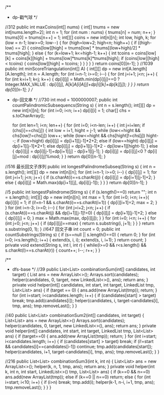 /**
 * dp-戳气球
 */

//312
public int maxCoins(int[] nums) {
    int[] tnums = new int[nums.length+2];
    int n = 1;
    for (int num : nums) {
        tnums[n] = num;
        n++;
    }
    tnums[0] = tnums[n++] = 1;
    int[][] coins = new int[n][n];
    int low, high, k;
    for (low = n-1; low>=0; low--) {
        for (high=low+2; high<n; high++) {
            if ((high-low) == 2) {
                coins[low][high] = tnums[low] * tnums[(low+high)/2] * tnums[high];
            } else {
                for (k=low+1; k<=high-1; k++) {
                    int tcoins = coins[low][k] + coins[k][high] + tnums[low]*tnums[k]*tnums[high];
                    if (coins[low][high] < tcoins) {
                        coins[low][high] = tcoins;
                    }
                }
            }
        }
    }
    return coins[0][n-1];
}
//1039
public int minScoreTriangulation(int[] A) {
    int[][] dp = new int[A.length][A.length];
    int n = A.length;
    for (int i=n-1; i>=0; i--) {
        for (int j=i+1; j<n; j++) {
            for (int k=i+1; k<j; k++) {
                dp[i][j] = Math.min(dp[i][j]==0 ? Integer.MAX_VALUE : dp[i][j], A[k]*A[i]*A[j]+dp[i][k]+dp[k][j]);
            }
        }
    }
    return dp[0][n-1];
}
/**
 * dp-回文串
 */
//730
int mod = 1000000007;
public int countPalindromicSubsequencs(String s) {
    int n = s.length();
    int[][] dp = new int[n][n];
    for (int i=0; i<n; i++) dp[i][i] = 1;
    char[] chs = s.toCharArray();

    for (int len=1; i<n; len++) {
        for (int i=0; i<n-len; i++) {
            int j=i+len;
            if (chs[i]==chs[j]) {
                int low = i+1, hight = j-1;
                while (low<=hight && chs[low]!=chs[j]) low++;
                while (low<=hight && chs[hight]!=chs[j]) hight--;
                if (low>hight) dp[i][j] = dp[i+1][j-1]*2+2;
                else if (low==hight) dp[i][j] = dp[i+1][j-1]*2+1;
                else dp[i][j] = dp[i+1][j-1]*2 - dp[low+1][hight-1];
            } else {
                dp[i][j] = dp[i][j-1]+dp[i+1][j] - dp[i+1][j-1];
            }
            dp[i][j] = dp[i][j]<0 ? dp[i][j]+mod : dp[i][j]%mod;
        }
    }
    return dp[0][n-1];
}

//516 最长回文子序列
public int longestPalindromeSubseq(String s) {
    int n = s.length();
    int[][] dp = new int[n][n];
    for (int i=n-1; i>=0; i--) {
        dp[i][j] = 1;
        for (int j=i+1; j<n; j++) {
            if (s.charAt(i)==s.charAt(j)) {
                dp[i][j] = dp[i+1][j-1]+2;
            } else {
                dp[i][j] = Math.max(dp[i+1][j], dp[i][j-1]);
            }
        }
    }
    return dp[0][n-1];
}

//5
public int longestPalindrome(Stirng s) {
    if (s.length()==0) return "";
    int n = s.length();
    int[][] dp = new int[n][n];
    int max = 1;
    for (int i=0; i<n; i++){
        dp[i][i] = 1;
        if (i!=n-1 && s.charAt(i)==s.charAt(i+1)) {
            dp[i][i+1]=2;
            max = 2;
        }
    }
    for (int i=n-3; i>=0; i--) {
        for (int j=i+2; j<n; j++) {
            if (s.charAt(i)==s.charAt(j) && dp[i+1][j-1]!=0) {
                dp[i][j] = dp[i+1][j-1]+2;
            } else {
                dp[i][j] = 0;
            }
            max = Math.max(max, dp[i][j]);
        }
    }
    for (int i=0; i<n; i++) {
        for (int j=0; j<n; j++) {
            if (dp[i][j]==max) {
                return s.substring(i, j+1);
            }
        }
    }
    return s.substring(0, 1);
}
//647 回文子串
int count = 0;
public int countSubstrings(String s) {
    if (s==null || s.length()==0) {
        return 0;
    }
    for (int i=0; i<s.length(); i++) {
        extend(s, i, i);
        extend(s, i, i+1);
    }
    return count;
}
private void extend(String s, int l, int r) {
    while(l>=0 && r<s.length() && s.charAt(l)==s.charAt(r)) {
        count++; l--; r++;
    }
}

/**
 * dfs-base
 */
//39
public List<List<Integer>> combinationSum(int[] candidates, int target) {
    List<Integer> ans = new ArrayList<>();
    Arrays.sort(candidates);
    helper(candidates, 0, target, new LinkedList<>(), ans);
    return ans;
}
private void helper(int[] candidates, int start, int target, LinkedList<Integer> tmp, List<List<Integer>> ans) {
    if (target == 0) {
        ans.add(new ArrayList(tmp));
        return;
    }
    for (int i=start; i<candidates.length; i++) {
        if (candidates[start] > target) break;
        tmp.add(candidates[i]);
        helper(candidates, i, target-candidates[i], tmp, ans);
        tmp.removeLast();
    }
}

//40
public List<List<Integer>> combinationSum2(int[] candidates, int target) {
    List<List<Integer>> ans = new ArrayList<>()
    Arrays.sort(candidates);
    helper(candidates, 0, target, new LinkedList<>(), ans);
    return ans;
}
private void helper(int[] candidates, int start, int target, LinkedList<Integer> tmp, List<List<Integer>> ans) {
    if (target==0) {
        ans.add(new ArrayList(tmp));
        return;
    }
    for (int i=start; i<candidates.length; i++) {
        if (candidates[start] > target) break;
        if (i!=start && candidates[i]==candidates[i-1]) continue;
        tmp.add(candidates[start]);
        helper(candidates, i+1, target-candidates[i], tmp, ans);
        tmp.removeLast();
    }
}

//216
public List<List<Integer>> combinationSum3(int k, int n) {
    List<List<Integer>> ans = new ArrayList<>();
    helper(k, n, 1, tmp, ans);
    return ans;
}
private void helper(int k, int n, int start, LinkedList<>() tmp, List<List<Integer>> ans) {
    if (k==0 && n==0) ans.add(new ArrayList(tmp));
    else if (k==0 || n==0) return;
    else {
        for (int i=start; i<10; i++) {
            if (i>n) break;
            tmp.add(i);
            helper(k-1, n-i, i+1, tmp, ans);
            tmp.removeLast();
        }
    }
}












